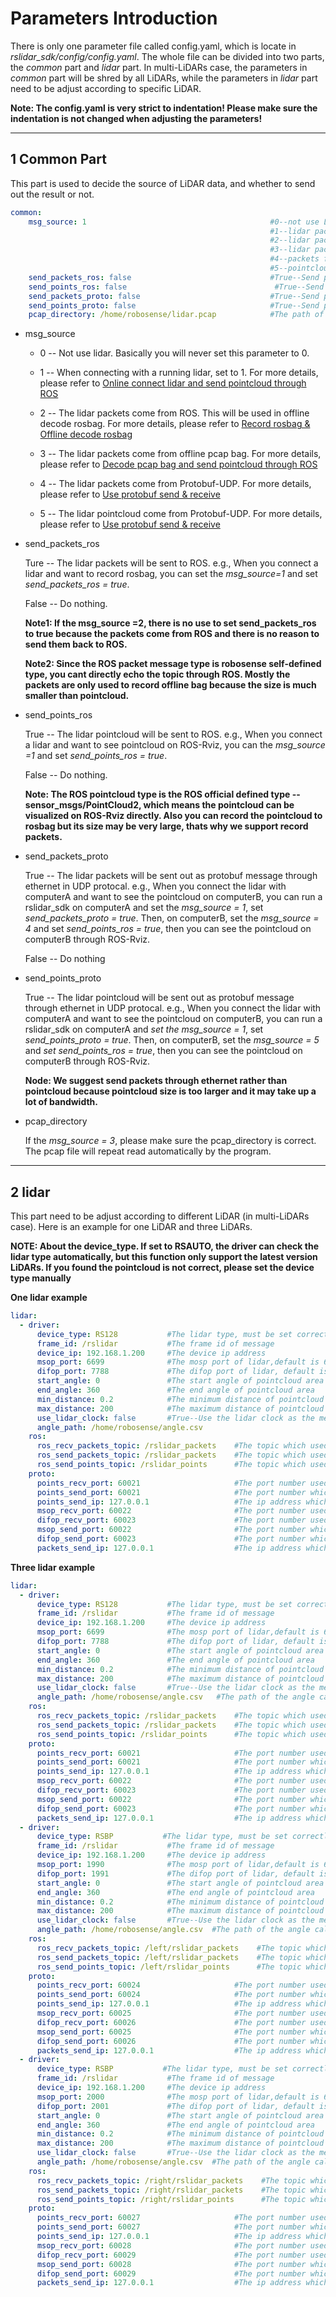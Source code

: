 # Parameters Introduction

There is only one parameter file called config.yaml, which is locate in *rslidar_sdk/config/config.yaml*.  The whole file can be divided into two parts, the *common* part and *lidar* part. In multi-LiDARs case, the parameters in *common* part will be shred by all LiDARs, while the parameters in *lidar* part need to be adjust according to specific LiDAR.  

**Note: The config.yaml is very strict to indentation! Please make sure the indentation is not changed when adjusting the parameters!**

---



## 1 Common Part

This part is used to decide the source of LiDAR data, and whether to send out the result or not.

```yaml
common:
    msg_source: 1                                         #0--not use Lidar
                                                          #1--lidar packet message come from online lidar
                                                          #2--lidar packet message come from ROS
                                                          #3--lidar packet message come from Pcap bag
                                                          #4--packets from Protobuf-UDP
                                                          #5--pointcloud from Protobuf-UDP
    send_packets_ros: false                               #True--Send packet through ROS(Used to record packet)
    send_points_ros: false                                 #True--Send pointcloud through ROS
    send_packets_proto: false                             #True--Send packets through Protobuf-UDP
    send_points_proto: false                              #True--Send pointcloud through Protobuf-UDP
    pcap_directory: /home/robosense/lidar.pcap            #The path of pcap file
```

- msg_source

  - 0 -- Not use lidar. Basically you will never set this parameter to 0.

  - 1 -- When connecting with a running lidar, set to 1. For more details, please refer to [Online connect lidar and send pointcloud through ROS](../howto/how_to_online_send_pointcloud_ros.md)

  - 2 -- The lidar packets come from ROS. This will be used in offline decode rosbag.  For more details, please refer to [Record rosbag & Offline decode rosbag](../howto/how_to_record_and_offline_decode_rosbag.md)

  - 3 -- The lidar packets come from offline pcap bag. For more details, please refer to  [Decode pcap bag and send pointcloud through ROS](../howto/how_to_offline_decode_pcap.md)

  - 4 -- The lidar packets come from Protobuf-UDP. For more details, please refer to [Use protobuf send & receive](../howto/how_to_use_protobuf_function.md)

  - 5 -- The lidar pointcloud come from Protobuf-UDP. For more details, please refer to  [Use protobuf send & receive](../howto/how_to_use_protobuf_function.md)



- send_packets_ros

  Ture -- The lidar packets will be sent to ROS. e.g., When you connect a lidar and want to record rosbag, you can set the *msg_source=1* and set *send_packets_ros = true*.

  False -- Do nothing.

  **Note1:  If the msg_source =2, there is no use to set send_packets_ros to true because the packets come from ROS and there is no reason to send them back to ROS.**

  **Note2: Since the ROS packet message type is robosense self-defined type, you cant directly echo the topic through ROS. Mostly the packets are only used to record offline bag because the size is much smaller than pointcloud.**

- send_points_ros

  True -- The lidar pointcloud will be sent to ROS. e.g., When you connect a lidar and want to see pointcloud on ROS-Rviz, you can the *msg_source =1* and set *send_points_ros = true*.

  False -- Do nothing.

  **Note: The ROS pointcloud type is the ROS official defined type -- sensor_msgs/PointCloud2, which means the pointcloud can be visualized on ROS-Rviz directly. Also you can record the pointcloud to rosbag but its size may be very large, thats why we support record packets.**

- send_packets_proto

  True -- The lidar packets will be sent out as protobuf message through ethernet in UDP protocal. e.g., When you connect the lidar with computerA and want to see the pointcloud on computerB, you can run a rslidar_sdk on computerA and set the *msg_source = 1*, set *send_packets_proto = true*. Then, on computerB, set the *msg_source = 4* and set *send_points_ros = true*, then you can see the pointcloud on computerB through ROS-Rviz.

  False -- Do nothing

- send_points_proto

  True -- The lidar pointcloud will be sent out as protobuf message through ethernet in UDP protocal. e.g., When you connect the lidar with computerA and want to see the pointcloud on computerB, you can run a rslidar_sdk on computerA and *set the msg_source = 1*, set *send_points_proto = true*. Then, on computerB, set the *msg_source = 5* and *set send_points_ros = true*, then you can see the pointcloud on computerB through ROS-Rviz.

  **Node: We suggest send packets through ethernet rather than pointcloud because pointcloud size is too larger and it may take up a lot of bandwidth.**

- pcap_directory

  If the *msg_source = 3*, please make sure the pcap_directory is correct. The pcap file will repeat read automatically by the program.

---



## 2 lidar

This part need to be adjust according to different LiDAR (in multi-LiDARs case). Here is an example for one LiDAR and three LiDARs. 

**NOTE: About the device_type. If set to RSAUTO, the driver can check the lidar type automatically, but this function only support the latest version LiDARs. If you found the pointcloud is not correct, please set the device type manually**



**One lidar example**

```yaml
lidar:
  - driver:
      device_type: RS128           #The lidar type, must be set correctly
      frame_id: /rslidar           #The frame id of message
      device_ip: 192.168.1.200     #The device ip address
      msop_port: 6699              #The mosp port of lidar,default is 6699
      difop_port: 7788             #The difop port of lidar, default is 7788
      start_angle: 0               #The start angle of pointcloud area
      end_angle: 360               #The end angle of pointcloud area
      min_distance: 0.2            #The minimum distance of pointcloud area
      max_distance: 200            #The maximum distance of pointcloud area
      use_lidar_clock: false       #True--Use the lidar clock as the message timestamp;False-- Use the system clock as the time stamp  
      angle_path: /home/robosense/angle.csv
    ros:
      ros_recv_packets_topic: /rslidar_packets    #The topic which used to reveice lidar packets from ROS
      ros_send_packets_topic: /rslidar_packets    #The topic which used to send lidar packets through ROS
      ros_send_points_topic: /rslidar_points      #The topic which used to send pointcloud through ROS
    proto:
      points_recv_port: 60021                     #The port number used for receiving pointcloud 
      points_send_port: 60021                     #The port number which the pointcloud will be send to
      points_send_ip: 127.0.0.1                   #The ip address which the pointcloud will be send to 
      msop_recv_port: 60022                       #The port number used for receiving lidar msop packets
      difop_recv_port: 60023                      #The port number used for receiving lidar difop packets
      msop_send_port: 60022                       #The port number which the msop packets will be send to 
      difop_send_port: 60023                      #The port number which the difop packets will be send to 
      packets_send_ip: 127.0.0.1                  #The ip address which the lidar packets will be send to

```



**Three lidar example**

```yaml
lidar:
  - driver:
      device_type: RS128           #The lidar type, must be set correctly
      frame_id: /rslidar           #The frame id of message
      device_ip: 192.168.1.200     #The device ip address
      msop_port: 6699              #The mosp port of lidar,default is 6699
      difop_port: 7788             #The difop port of lidar, default is 7788
      start_angle: 0               #The start angle of pointcloud area
      end_angle: 360               #The end angle of pointcloud area
      min_distance: 0.2            #The minimum distance of pointcloud area
      max_distance: 200            #The maximum distance of pointcloud area
      use_lidar_clock: false       #True--Use the lidar clock as the message timestamp;False-- Use the system clock as the time stamp  
      angle_path: /home/robosense/angle.csv   #The path of the angle calibration file. For latest version lidars, there is no need to use this file.
    ros:
      ros_recv_packets_topic: /rslidar_packets    #The topic which used to reveice lidar packets from ROS
      ros_send_packets_topic: /rslidar_packets    #The topic which used to send lidar packets through ROS
      ros_send_points_topic: /rslidar_points      #The topic which used to send pointcloud through ROS
    proto:
      points_recv_port: 60021                     #The port number used for receiving pointcloud 
      points_send_port: 60021                     #The port number which the pointcloud will be send to
      points_send_ip: 127.0.0.1                   #The ip address which the pointcloud will be send to 
      msop_recv_port: 60022                       #The port number used for receiving lidar msop packets
      difop_recv_port: 60023                      #The port number used for receiving lidar difop packets
      msop_send_port: 60022                       #The port number which the msop packets will be send to 
      difop_send_port: 60023                      #The port number which the difop packets will be send to 
      packets_send_ip: 127.0.0.1                  #The ip address which the lidar packets will be send to
  - driver:
      device_type: RSBP           #The lidar type, must be set correctly
      frame_id: /rslidar           #The frame id of message
      device_ip: 192.168.1.200     #The device ip address
      msop_port: 1990              #The mosp port of lidar,default is 6699
      difop_port: 1991             #The difop port of lidar, default is 7788
      start_angle: 0               #The start angle of pointcloud area
      end_angle: 360               #The end angle of pointcloud area
      min_distance: 0.2            #The minimum distance of pointcloud area
      max_distance: 200            #The maximum distance of pointcloud area
      use_lidar_clock: false       #True--Use the lidar clock as the message timestamp;False-- Use the system clock as the time stamp  
      angle_path: /home/robosense/angle.csv  #The path of the angle calibration file. For latest version lidars, there is no need to use this file.
    ros:
      ros_recv_packets_topic: /left/rslidar_packets    #The topic which used to reveice lidar packets from ROS
      ros_send_packets_topic: /left/rslidar_packets    #The topic which used to send lidar packets through ROS
      ros_send_points_topic: /left/rslidar_points      #The topic which used to send pointcloud through ROS
    proto:
      points_recv_port: 60024                     #The port number used for receiving pointcloud 
      points_send_port: 60024                     #The port number which the pointcloud will be send to
      points_send_ip: 127.0.0.1                   #The ip address which the pointcloud will be send to 
      msop_recv_port: 60025                       #The port number used for receiving lidar msop packets
      difop_recv_port: 60026                      #The port number used for receiving lidar difop packets
      msop_send_port: 60025                       #The port number which the msop packets will be send to 
      difop_send_port: 60026                      #The port number which the difop packets will be send to 
      packets_send_ip: 127.0.0.1                  #The ip address which the lidar packets will be send to
  - driver:
      device_type: RSBP           #The lidar type, must be set correctly
      frame_id: /rslidar           #The frame id of message
      device_ip: 192.168.1.200     #The device ip address
      msop_port: 2000              #The mosp port of lidar,default is 6699
      difop_port: 2001             #The difop port of lidar, default is 7788
      start_angle: 0               #The start angle of pointcloud area
      end_angle: 360               #The end angle of pointcloud area
      min_distance: 0.2            #The minimum distance of pointcloud area
      max_distance: 200            #The maximum distance of pointcloud area
      use_lidar_clock: false       #True--Use the lidar clock as the message timestamp;False-- Use the system clock as the time stamp  
      angle_path: /home/robosense/angle.csv  #The path of the angle calibration file. For latest version lidars, there is no need to use this file.
    ros:
      ros_recv_packets_topic: /right/rslidar_packets    #The topic which used to reveice lidar packets from ROS
      ros_send_packets_topic: /right/rslidar_packets    #The topic which used to send lidar packets through ROS
      ros_send_points_topic: /right/rslidar_points      #The topic which used to send pointcloud through ROS
    proto:
      points_recv_port: 60027                     #The port number used for receiving pointcloud 
      points_send_port: 60027                     #The port number which the pointcloud will be send to
      points_send_ip: 127.0.0.1                   #The ip address which the pointcloud will be send to 
      msop_recv_port: 60028                       #The port number used for receiving lidar msop packets
      difop_recv_port: 60029                      #The port number used for receiving lidar difop packets
      msop_send_port: 60028                       #The port number which the msop packets will be send to 
      difop_send_port: 60029                      #The port number which the difop packets will be send to 
      packets_send_ip: 127.0.0.1                  #The ip address which the lidar packets will be send to


```

